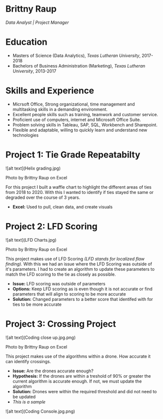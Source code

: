 # Brittny Raup
*Data Analyst | Project Manager*

# Education
* Masters of Science (Data Analytics), *Texas Lutheran University*, 2017-2018
* Bachelors of Business Administration (Marketing), *Texas Lutheran University*, 2013-2017

# Skills and Experience
* Micrsoft Office, Strong organizational, time management and multitasking skills in a demanding environment.
* Excellent people skills such as training, teamwork and customer service.
*	Proficient use of computers, internet and Microsoft Office Suite.
*	Problem solving skills in Tableau, SAP, SQL, Workbench and Sharepoint.
*	Flexible and adaptable, willing to quickly learn and understand new technologies



# Project 1: Tie Grade Repeatabilty 
![alt text](Helix grading.jpg)

Photo by Brittny Raup on Excel
 
For this project I built a waffle chart to highlight the different areas of ties from 2018 to 2020. With this I wanted to identify if ties stayed the same or degraded over the course of 3 years. 
* **Excel:** Used to pull, clean data, and create visuals

# Project 2: LFD Scoring
![alt text](LFD Charts.jpg)

Photo by Brittny Raup on Excel
  
This project makes use of LFD Scoring *(LFD stands for localized flaw finding).* With this we had an issue where the LFD Scoring was outside of it's parameters. I had to create an algorithm to update these parameters to match the LFD scoring to the tie as closely as possible. 
* **Issue:** LFD scoring was outside of parameters
* **Options:** Keep LFD scoring as is even though it is not accurate or find parameters that will align to scoring to be more accurate
* **Solution:** Changed parameters to a better score that identifed with for ties to be more accurate

# Project 3: Crossing Project
![alt text](Coding close up.jpg.png)

Photo by Brittny Raup on Excel
  
This project makes use of the algorithms within a drone. How accurate it can identify crossings. 
* **Issue:** Are the drones accurate enough?
* **Hypothesis:** If the drones are within a treshold of 90% or greater the current algorithm is accurate enough. If not, we must update the algorithm
* **Solution:** Drones were within the required threshold and did not need to be updated
* *This is a sample*

![alt text](Coding Console.jpg.png)
